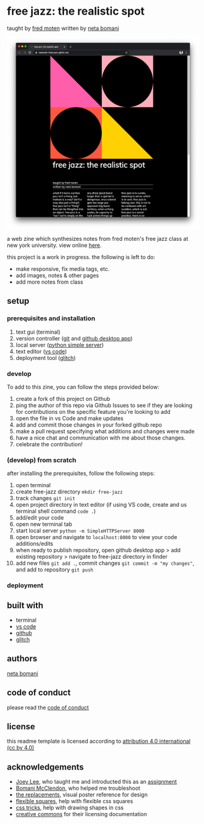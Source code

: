 <!-- Every README should start with an H1 -->
# free jazz: the realistic spot
taught by [fred moten](https://tisch.nyu.edu/about/directory/performance-studies/fred-moten)
written by [neta bomani](https://netabomani.com)

![a screenshot of the webpage, which is stylized in minimal swiss design](screenshot.png)

<!-- A one sentence description of the project or assignment -->
a web zine which synthesizes notes from fred moten's free jazz class at new york university. 
view online [here](https://netanoir-free-jazz.glitch.me/). 

this project is a work in progress. the following is left to do:
* make responsive, fix media tags, etc.
* add images, notes & other pages
* add more notes from class

<!-- It is essential to describe how to set up your project -->
## setup

<!-- Any knowledge or tools you will need before hand -->
### prerequisites and installation

1. text gui (terminal)
2. version controller ([git](https://git-scm.com/downloads) and [github desktop app](https://desktop.github.com/))
3. local server ([python simple server](https://docs.python.org/2/library/simplehttpserver.html))
3. text editor ([vs code](https://code.visualstudio.com/))
4. deployment tool ([glitch](https://glitch.me))

<!-- Write instructions on how to start working on your project -->
### develop

To add to this zine, you can follow the steps provided below:
1. create a fork of this project on Github
2. ping the author of this repo via Github Issues to see if they are looking for contributions on the specific feature you're looking to add
3. open the file in vs Code and make updates 
4. add and commit those changes in your forked github repo
5. make a pull request specifying what additions and changes were made
6. have a nice chat and communication with me about those changes. 
7. celebrate the contribution! 

### (develop) from scratch
after installing the prerequisites, follow the following steps:
1. open terminal
2. create free-jazz directory `mkdir free-jazz`
3. track changes `git init `
4. open project directory in text editor (if using VS code, create and us terminal shell command `code .`)
5. add/edit your code
6. open new terminal tab
7. start local server `python -m SimpleHTTPServer 8000`
8. open browser and navigate to `localhost:8000` to view your code additions/edits
8. when ready to publish repository, open github desktop app > add existing repository > navigate to free-jazz directory in finder
9. add new files `git add .`, commit changes `git commit -m "my changes"`, and add to repository `git push`

<!-- Notes about the deployment -->
### deployment

## built with

* terminal
* [vs code](https://code.visualstudio.com/)
* [github](https://github.com) 
* [glitch](https://glitch.me)

## authors

[neta bomani](https://netabomani.com)

## code of conduct

please read the [code of conduct](https://www.mozilla.org/en-US/about/governance/policies/participation/) 

## license

this readme template is licensed according to [attribution 4.0 international (cc by 4.0) ](https://creativecommons.org/licenses/by/4.0/)

<!-- thank and reference all the things that made your project happen -->
## acknowledgements

* [Joey Lee](https://jk-lee.com/), who taught me and introducted this as an [assignment](https://github.com/itp-dwd/2020-spring/blob/master/weeks/02_front-end-foundations.md)
* [Bomani McClendon](https://bomani.xyz), who helped me troubleshoot
* [the replacements](https://www.swissted.com/products/the-replacements-at-cabaret-metro-1985), visual poster reference for design
* [flexible squares](https://codepen.io/stevemckinney/pen/dGzXwO), help with flexible css squares
* [css tricks](https://css-tricks.com/the-shapes-of-css/), help with drawing shapes in css
* [creative commons](https://creativecommons.org/licenses/by/4.0/) for their licensing documentation
